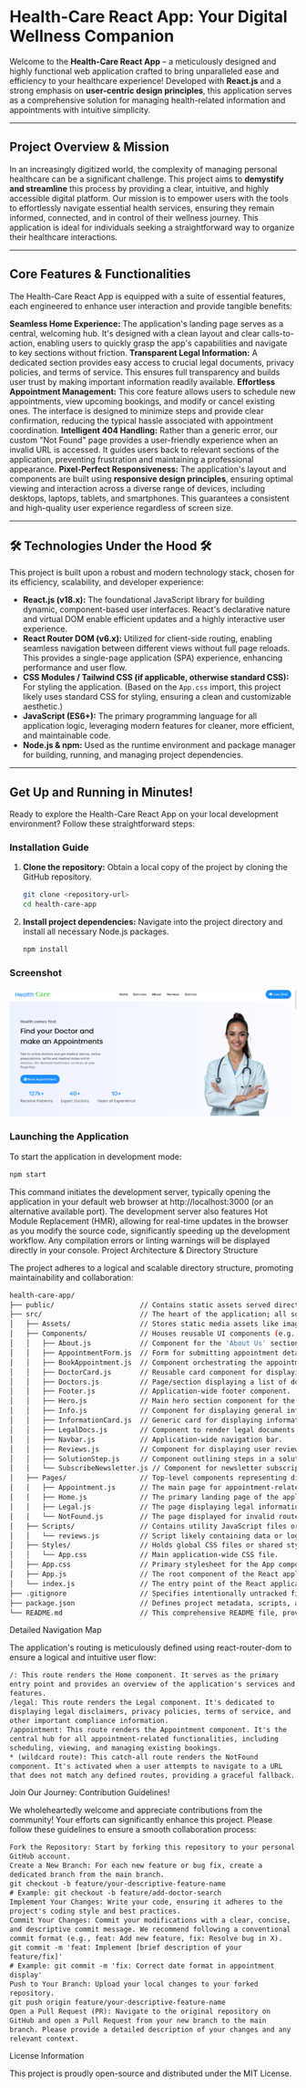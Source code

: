 #  Health-Care React App: Your Digital Wellness Companion

Welcome to the **Health-Care React App** – a meticulously designed and highly functional web application crafted to bring unparalleled ease and efficiency to your healthcare experience! Developed with **React.js** and a strong emphasis on **user-centric design principles**, this application serves as a comprehensive solution for managing health-related information and appointments with intuitive simplicity.

---

## Project Overview & Mission 

In an increasingly digitized world, the complexity of managing personal healthcare can be a significant challenge. This project aims to **demystify and streamline** this process by providing a clear, intuitive, and highly accessible digital platform. Our mission is to empower users with the tools to effortlessly navigate essential health services, ensuring they remain informed, connected, and in control of their wellness journey. This application is ideal for individuals seeking a straightforward way to organize their healthcare interactions.

---

##  Core Features & Functionalities 

The Health-Care React App is equipped with a suite of essential features, each engineered to enhance user interaction and provide tangible benefits:

**Seamless Home Experience:** The application's landing page serves as a central, welcoming hub. It's designed with a clean layout and clear calls-to-action, enabling users to quickly grasp the app's capabilities and navigate to key sections without friction.
**Transparent Legal Information:** A dedicated section provides easy access to crucial legal documents, privacy policies, and terms of service. This ensures full transparency and builds user trust by making important information readily available.
**Effortless Appointment Management:** This core feature allows users to schedule new appointments, view upcoming bookings, and modify or cancel existing ones. The interface is designed to minimize steps and provide clear confirmation, reducing the typical hassle associated with appointment coordination.
**Intelligent 404 Handling:** Rather than a generic error, our custom "Not Found" page provides a user-friendly experience when an invalid URL is accessed. It guides users back to relevant sections of the application, preventing frustration and maintaining a professional appearance.
**Pixel-Perfect Responsiveness:** The application's layout and components are built using **responsive design principles**, ensuring optimal viewing and interaction across a diverse range of devices, including desktops, laptops, tablets, and smartphones. This guarantees a consistent and high-quality user experience regardless of screen size.

---

## 🛠️ Technologies Under the Hood 🛠️

This project is built upon a robust and modern technology stack, chosen for its efficiency, scalability, and developer experience:

* **React.js (v18.x):** The foundational JavaScript library for building dynamic, component-based user interfaces. React's declarative nature and virtual DOM enable efficient updates and a highly interactive user experience.
* **React Router DOM (v6.x):** Utilized for client-side routing, enabling seamless navigation between different views without full page reloads. This provides a single-page application (SPA) experience, enhancing performance and user flow.
* **CSS Modules / Tailwind CSS (if applicable, otherwise standard CSS):** For styling the application. (Based on the `App.css` import, this project likely uses standard CSS for styling, ensuring a clean and customizable aesthetic.)
* **JavaScript (ES6+):** The primary programming language for all application logic, leveraging modern features for cleaner, more efficient, and maintainable code.
* **Node.js & npm:** Used as the runtime environment and package manager for building, running, and managing project dependencies.

---

##  Get Up and Running in Minutes! 

Ready to explore the Health-Care React App on your local development environment? Follow these straightforward steps:

###  Installation Guide

1.  **Clone the repository:** Obtain a local copy of the project by cloning the GitHub repository.
    ```bash
    git clone <repository-url>
    cd health-care-app
    ```
2.  **Install project dependencies:** Navigate into the project directory and install all necessary Node.js packages.
    ```bash
    npm install
    ```
    
###  Screenshot

![Screenshot](Screenshot.png)

###  Launching the Application

To start the application in development mode:

```bash
npm start
```

This command initiates the development server, typically opening the application in your default web browser at http://localhost:3000 (or an alternative available port). The development server also features Hot Module Replacement (HMR), allowing for real-time updates in the browser as you modify the source code, significantly speeding up the development workflow. Any compilation errors or linting warnings will be displayed directly in your console.
Project Architecture & Directory Structure

The project adheres to a logical and scalable directory structure, promoting maintainability and collaboration:
```bash
health-care-app/
├── public/                     // Contains static assets served directly by the web server (e.g., index.html, favicon.ico).
├── src/                        // The heart of the application; all source code resides here.
│   ├── Assets/                 // Stores static media assets like images, icons, and fonts.
│   ├── Components/             // Houses reusable UI components (e.g., Navbar, Footer, buttons, forms).
│   │   ├── About.js            // Component for the 'About Us' section.
│   │   ├── AppointmentForm.js  // Form for submitting appointment details.
│   │   ├── BookAppointment.js  // Component orchestrating the appointment booking process.
│   │   ├── DoctorCard.js       // Reusable card component for displaying doctor information.
│   │   ├── Doctors.js          // Page/section displaying a list of doctors.
│   │   ├── Footer.js           // Application-wide footer component.
│   │   ├── Hero.js             // Main hero section component for the home page.
│   │   ├── Info.js             // Component for displaying general information blocks.
│   │   ├── InformationCard.js  // Generic card for displaying informational content.
│   │   ├── LegalDocs.js        // Component to render legal documents.
│   │   ├── Navbar.js           // Application-wide navigation bar.
│   │   ├── Reviews.js          // Component for displaying user reviews/testimonials.
│   │   ├── SolutionStep.js     // Component outlining steps in a solution process.
│   │   └── SubscribeNewsletter.js // Component for newsletter subscription.
│   ├── Pages/                  // Top-level components representing distinct views or "pages" of the application.
│   │   ├── Appointment.js      // The main page for appointment-related interactions.
│   │   ├── Home.js             // The primary landing page of the application.
│   │   ├── Legal.js            // The page displaying legal information.
│   │   └── NotFound.js         // The page displayed for invalid routes (404 errors).
│   ├── Scripts/                // Contains utility JavaScript files or data scripts.
│   │   └── reviews.js          // Script likely containing data or logic for reviews.
│   ├── Styles/                 // Holds global CSS files or shared styling components.
│   │   └── App.css             // Main application-wide CSS file.
│   ├── App.css                 // Primary stylesheet for the App component.
│   ├── App.js                  // The root component of the React application, responsible for global layout and routing.
│   └── index.js                // The entry point of the React application, where the root component is rendered to the DOM.
├── .gitignore                  // Specifies intentionally untracked files and directories that Git should ignore.
├── package.json                // Defines project metadata, scripts, and all npm dependencies.
└── README.md                   // This comprehensive README file, providing project documentation.
```
 Detailed Navigation Map 

The application's routing is meticulously defined using react-router-dom to ensure a logical and intuitive user flow:

    /: This route renders the Home component. It serves as the primary entry point and provides an overview of the application's services and features.
    /legal: This route renders the Legal component. It's dedicated to displaying legal disclaimers, privacy policies, terms of service, and other important compliance information.
    /appointment: This route renders the Appointment component. It's the central hub for all appointment-related functionalities, including scheduling, viewing, and managing existing bookings.
    * (wildcard route): This catch-all route renders the NotFound component. It's activated when a user attempts to navigate to a URL that does not match any defined routes, providing a graceful fallback.

Join Our Journey: Contribution Guidelines! 

We wholeheartedly welcome and appreciate contributions from the community! Your efforts can significantly enhance this project. Please follow these guidelines to ensure a smooth collaboration process:

    Fork the Repository: Start by forking this repository to your personal GitHub account.
    Create a New Branch: For each new feature or bug fix, create a dedicated branch from the main branch.
    git checkout -b feature/your-descriptive-feature-name
    # Example: git checkout -b feature/add-doctor-search
    Implement Your Changes: Write your code, ensuring it adheres to the project's coding style and best practices.
    Commit Your Changes: Commit your modifications with a clear, concise, and descriptive commit message. We recommend following a conventional commit format (e.g., feat: Add new feature, fix: Resolve bug in X).
    git commit -m 'feat: Implement [brief description of your feature/fix]'
    # Example: git commit -m 'fix: Correct date format in appointment display'
    Push to Your Branch: Upload your local changes to your forked repository.
    git push origin feature/your-descriptive-feature-name
    Open a Pull Request (PR): Navigate to the original repository on GitHub and open a Pull Request from your new branch to the main branch. Please provide a detailed description of your changes and any relevant context.

License Information

This project is proudly open-source and distributed under the MIT License.
